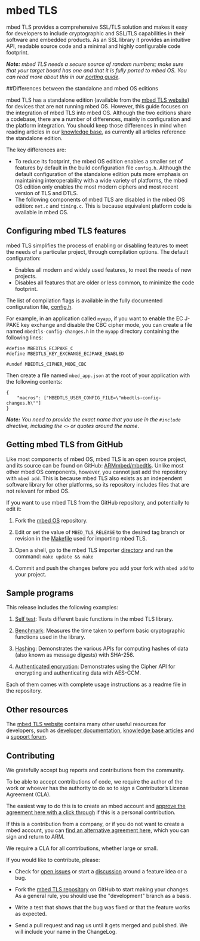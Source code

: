 # mbed TLS

mbed TLS provides a comprehensive SSL/TLS solution and makes it easy for developers to include cryptographic and SSL/TLS capabilities in their software and embedded products. As an SSL library it provides an intuitive API, readable source code and a minimal and highly configurable code footprint.

<span class="notes">_**Note:** mbed TLS needs a secure source of random numbers; make sure that your target board has one and that it is fully ported to mbed OS. You can read more about this in our [porting guide](https://docs.mbed.com/docs/mbed-os-handbook/en/5.3/advanced/porting_guide/)._</span>

##Differences between the standalone and mbed OS editions

mbed TLS has a standalone edition (available from the [mbed TLS website](https://tls.mbed.org/download)) for devices that are not running mbed OS. However, this guide focuses on the integration of mbed TLS into mbed OS. Although the two editions share a codebase, there are a number of differences, mainly in configuration and the platform integration. You should keep those differences in mind when reading articles in our [knowledge base](https://tls.mbed.org/kb), as currently all articles reference the standalone edition.

The key differences are:

- To reduce its footprint, the mbed OS edition enables a smaller set of features by default in the build configuration file `config.h`. Although the default configuration of the standalone edition puts more emphasis on maintaining interoperability with a wide variety of platforms, the mbed OS edition only enables the most modern ciphers and most recent version of TLS and DTLS.
- The following components of mbed TLS are disabled in the mbed OS edition: `net.c` and `timing.c`. This is because equivalent platform code is available in mbed OS.

## Configuring mbed TLS features

mbed TLS simplifies the process of enabling or disabling features to meet the needs of a particular project, through compilation options. The default configuration:

- Enables all modern and widely used features, to meet the needs of new projects.
- Disables all features that are older or less common, to minimize the code footprint.

The list of compilation flags is available in the fully documented configuration file, [config.h](https://github.com/ARMmbed/mbedtls/blob/development/include/mbedtls/config.h).

For example, in an application called `myapp`, if you want to enable the EC J-PAKE key exchange and disable the CBC cipher mode, you can create a file named  `mbedtls-config-changes.h` in the `myapp` directory containing the following lines:

    #define MBEDTLS_ECJPAKE_C
    #define MBEDTLS_KEY_EXCHANGE_ECJPAKE_ENABLED

    #undef MBEDTLS_CIPHER_MODE_CBC

Then create a file named `mbed_app.json` at the root of your application with the following contents:

    {
        "macros": ["MBEDTLS_USER_CONFIG_FILE=\"mbedtls-config-changes.h\""]
    }

<span class="notes">_**Note:** You need to provide the exact name that you use in the `#include` directive, including the `<>` or quotes around the name_.

## Getting mbed TLS from GitHub

Like most components of mbed OS, mbed TLS is an open source project, and its source can be found on GitHub: [ARMmbed/mbedtls](https://github.com/ARMmbed/mbedtls). Unlike most other mbed OS components, however, you cannot just add the repository with `mbed add`. This is because mbed TLS also exists as an independent software library for other platforms, so its repository includes files that are not relevant for mbed OS.

If you want to use mbed TLS from the GitHub repository, and potentially to edit it:

1. Fork the [mbed OS](https://github.com/ARMmbed/mbed-os) repository.

2. Edit or set the value of `MBED_TLS_RELEASE` to the desired tag branch or revision in the [Makefile](https://github.com/ARMmbed/mbed-os/blob/master/features/mbedtls/importer/Makefile) used for importing mbed TLS.

3. Open a shell, go to the mbed TLS importer [directory](https://github.com/ARMmbed/mbed-os/tree/master/features/mbedtls/importer) and run the command:
    ``
    make update && make
    ``

4. Commit and push the changes before you add your fork with `mbed add` to your project.


## Sample programs

This release includes the following examples:

1. [Self test](https://github.com/ARMmbed/mbed-tls-sample/blob/master/selftest): Tests different basic functions in the mbed TLS library.

2. [Benchmark](https://github.com/ARMmbed/mbed-tls-sample/blob/master/benchmark): Measures the time taken to perform basic cryptographic functions used in the library.

3. [Hashing](https://github.com/ARMmbed/mbed-tls-sample/blob/master/hashing): Demonstrates the various APIs for computing hashes of data (also known as message digests) with SHA-256.

4. [Authenticated encryption](authenc): Demonstrates using the Cipher API for encrypting and authenticating data with AES-CCM.

Each of them comes with complete usage instructions as a readme file in the repository.

## Other resources

The [mbed TLS website](https://tls.mbed.org) contains many other useful resources for developers, such as [developer documentation](https://tls.mbed.org/dev-corner), [knowledge base articles](https://tls.mbed.org/kb) and a [support forum](https://tls.mbed.org/discussions).

## Contributing

We gratefully accept bug reports and contributions from the community. 

To be able to accept contributions of code, we require the author of the work or whoever has the authority to do so to sign a Contributor’s License Agreement (CLA).

The easiest way to do this is to create an mbed account and [approve the agreement here with a click through](https://developer.mbed.org/contributor_agreement/) if this is a personal contribution.

If this is a contribution from a company, or if you do not want to create a mbed account, you can [find an alternative agreement here](https://www.mbed.com/en/about-mbed/contributor-license-agreements/), which you can sign and return to ARM.

We require a CLA for all contributions, whether large or small. 

If you would like to contribute, please:

- Check for [open issues](https://github.com/ARMmbed/mbedtls/issues) or start a [discussion](https://tls.mbed.org/discussions) around a feature idea or a bug.

- Fork the [mbed TLS repository](https://github.com/ARMmbed/mbedtls) on GitHub to start making your changes. As a general rule, you should use the "development" branch as a basis.

- Write a test that shows that the bug was fixed or that the feature works as expected.

- Send a pull request and nag us until it gets merged and published. We will include your name in the ChangeLog.

